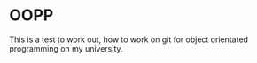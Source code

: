 # OOPP

This is a test to work out, how to work on git for object orientated programming on my university.
